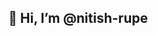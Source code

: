 ## 👋 Hi, I’m @nitish-rupe
<!-- - 👀 I’m interested in ...
- 🌱 I’m currently learning ...
- 💞️ I’m looking to collaborate on ...
- 📫 How to reach me ... -->

<!---
nitish-rupe/nitish-rupe is a ✨ special ✨ repository because its `README.md` (this file) appears on your GitHub profile.
You can click the Preview link to take a look at your changes.
--->
